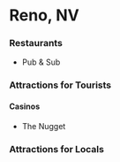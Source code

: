 # Reno, NV

### Restaurants
- Pub & Sub

### Attractions for Tourists
#### Casinos
- The Nugget


### Attractions for Locals


